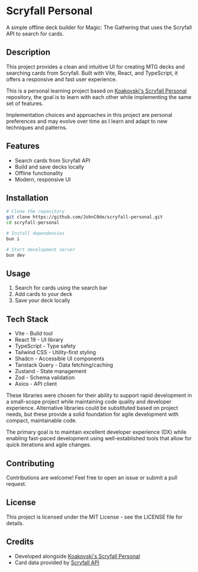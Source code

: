 # Scryfall Personal

A simple offline deck builder for Magic: The Gathering that uses the Scryfall API to search for cards.

## Description

This project provides a clean and intuitive UI for creating MTG decks and searching cards from Scryfall. Built with Vite, React, and TypeScript, it offers a responsive and fast user experience.

This is a personal learning project based on [Koakovski's Scryfall Personal](https://github.com/Koakovski/Scryfall_Personal/) repository, the goal is to learn with each other while implementing the same set of features.

Implementation choices and approaches in this project are personal preferences and may evolve over time as I learn and adapt to new techniques and patterns.

## Features

- Search cards from Scryfall API
- Build and save decks locally
- Offline functionality
- Modern, responsive UI

## Installation

```bash
# Clone the repository
git clone https://github.com/JohnC0de/scryfall-personal.git
cd scryfall-personal

# Install dependencies
bun i

# Start development server
bun dev
```

## Usage

1. Search for cards using the search bar
2. Add cards to your deck
3. Save your deck locally

## Tech Stack

- Vite - Build tool
- React 19 - UI library
- TypeScript - Type safety
- Tailwind CSS - Utility-first styling
- Shadcn - Accessible UI components
- Tanstack Query - Data fetching/caching
- Zustand - State management
- Zod - Schema validation
- Axios - API client

These libraries were chosen for their ability to support rapid development in a small-scope project while maintaining code quality and developer experience. Alternative libraries could be substituted based on project needs, but these provide a solid foundation for agile development with compact, maintainable code.

The primary goal is to maintain excellent developer experience (DX) while enabling fast-paced development using well-established tools that allow for quick iterations and agile changes.

## Contributing

Contributions are welcome! Feel free to open an issue or submit a pull request.

## License

This project is licensed under the MIT License - see the LICENSE file for details.

## Credits

- Developed alongside [Koakovski's Scryfall Personal](https://github.com/Koakovski/Scryfall_Personal/)
- Card data provided by [Scryfall API](https://scryfall.com/docs/api)
